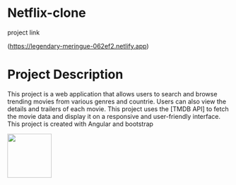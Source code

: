 # Netflix-clone

<div>
  <p>project link</p>
 
(https://legendary-meringue-062ef2.netlify.app) 
</div>


<div>
<h1>Project Description</h1>
  <p>This project is a web application that allows users to search and browse trending movies from various genres and countrie. Users can also view the details and trailers of each movie. This project uses the [TMDB API] to fetch the movie data and display it on a responsive and user-friendly interface. This project is created with Angular and bootstrap</p>
</div>

<div>
  <img src="https://drive.google.com/drive/folders/173CHVm2qXphFQsp-XxpjWoZ6fDfg9HXL" width="100px"></img>
</div>
